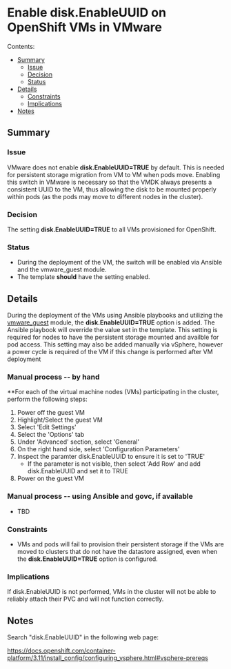 # Enable disk.EnableUUID on OpenShift VMs in VMware

Contents:


  - [Summary](#summary)
    - [Issue](#issue)
    - [Decision](#decision)
    - [Status](#status)
  - [Details](#details)
    - [Constraints](#constraints)
    - [Implications](#implications)
  - [Notes](#notes)

<a name="summary"></a>
## Summary

<a name="issue"></a>
### Issue

VMware does not enable **disk.EnableUUID=TRUE** by default. This is needed for persistent storage migration from VM to VM when pods move. Enabling this switch in VMware is necessary so that the VMDK always presents a consistent UUID to the VM, thus allowing the disk to be mounted properly within pods (as the pods may move to different nodes in the cluster).

<a name="decision"></a>
### Decision

The setting **disk.EnableUUID=TRUE** to all VMs provisioned for OpenShift.

<a name="status"></a>
### Status

* During the deployment of the VM, the switch will be enabled via Ansible and the vmware_guest module.
* The template **should** have the setting enabled.

<a name="details"></a>
## Details

During the deployment of the VMs using Ansible playbooks and utilizing the [vmware_guest](https://docs.ansible.com/ansible/latest/modules/vmware_guest_module.html) module, the **disk.EnableUUID=TRUE** option is added. The Ansible playbook will override the value set in the template. This setting is required for nodes to have the persistent storage mounted and availble for pod access.  This setting may also be added manually via vSphere, however a power cycle is required of the VM if this change is performed after VM deployment

### Manual process -- by hand

**For each of the virtual machine nodes (VMs) participating in the cluster, perform the following steps:
1. Power off the guest VM
1. Highlight/Select the guest VM
1. Select 'Edit Settings'
1. Select the 'Options' tab
1. Under 'Advanced' section, select 'General'
1. On the right hand side, select 'Configuration Parameters'
1. Inspect the paramter disk.EnableUUID to ensure it is set to 'TRUE'
   - If the parameter is not visible, then select 'Add Row' and add disk.EnableUUID and set it to TRUE
1. Power on the guest VM

### Manual process -- using Ansible and govc, if available

* TBD


<a name="constraints"></a>
### Constraints

* VMs and pods will fail to provision their persistent storage if the VMs are moved to clusters that do not have the datastore assigned, even when the **disk.EnableUUID=TRUE** option is configured.

<a name="implications"></a>
### Implications

If disk.EnableUUID is not performed, VMs in the cluster will not be able to reliably attach their PVC and will not function correctly.

<a name="notes"></a>
## Notes

Search "disk.EnableUUID" in the following web page:

https://docs.openshift.com/container-platform/3.11/install_config/configuring_vsphere.html#vsphere-prereqs

